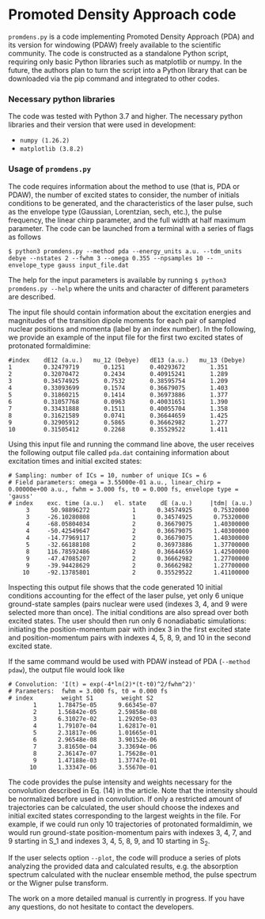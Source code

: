 # Promoted Density Approach code

`promdens.py` is a code implementing Promoted Density Approach (PDA) and its version for windowing (PDAW) freely available to the scientific community.
The code is constructed as a standalone Python script, requiring only basic Python libraries such as matplotlib or numpy. 
In the future, the authors plan to turn the script into a Python library that can be downloaded via the pip command and integrated to other codes. 

### Necessary python libraries
The code was tested with Python 3.7 and higher. The necessary python libraries and their version that were used in development:
* `numpy (1.26.2)`
* `matplotlib (3.8.2)`

### Usage of `promdens.py`
The code requires information about the method to use (that is, PDA or PDAW), the number of excited states to consider, 
the number of initials conditions to be generated, and the characteristics of the laser pulse, such as the envelope type 
(Gaussian, Lorentzian, sech, etc.), the pulse frequency, the linear chirp parameter, and the full width at half maximum parameter. 
The code can be launched from a terminal with a series of flags as follows

```
$ python3 promdens.py --method pda --energy_units a.u. --tdm_units debye --nstates 2 --fwhm 3 --omega 0.355 --npsamples 10 --envelope_type gauss input_file.dat
```

The help for the input parameters is available by running
`$ python3 promdens.py --help`
where the units and character of different parameters are described.

The input file should contain information about the excitation energies and magnitudes of the transition dipole moments 
for each pair of sampled nuclear positions and momenta (label by an index number).
In the following, we provide an example of the input file for the first two excited states of protonated formaldimine:
```
#index    dE12 (a.u.)   mu_12 (Debye)   dE13 (a.u.)   mu_13 (Debye)
1         0.32479719       0.1251       0.40293672       1.351
2         0.32070472       0.2434       0.40915241       1.289
3         0.34574925       0.7532       0.38595754       1.209
4         0.33093699       0.1574       0.36679075       1.403
5         0.31860215       0.1414       0.36973886       1.377
6         0.31057768       0.0963       0.40031651       1.390
7         0.33431888       0.1511       0.40055704       1.358
8         0.31621589       0.0741       0.36644659       1.425
9         0.32905912       0.5865       0.36662982       1.277
10        0.31505412       0.2268       0.35529522       1.411
```

Using this input file and running the command line above, the user receives the following output file called `pda.dat` containing information about excitation times and initial excited states:
```
# Sampling: number of ICs = 10, number of unique ICs = 6
# Field parameters: omega = 3.55000e-01 a.u., linear_chirp = 0.00000e+00 a.u., fwhm = 3.000 fs, t0 = 0.000 fs, envelope type = 'gauss'
# index    exc. time (a.u.)   el. state    dE (a.u.)     |tdm| (a.u.)
     3      50.98896272            1      0.34574925      0.75320000
     3     -26.10280808            1      0.34574925      0.75320000
     4     -68.05804034            2      0.36679075      1.40300000
     4     -50.42549647            2      0.36679075      1.40300000
     4     -14.77969117            2      0.36679075      1.40300000
     5     -32.66188108            2      0.36973886      1.37700000
     8     116.78592486            2      0.36644659      1.42500000
     9     -47.47085207            2      0.36662982      1.27700000
     9     -39.94428629            2      0.36662982      1.27700000
    10     -92.13785801            2      0.35529522      1.41100000
```
Inspecting this output file shows that the code generated 10 initial conditions accounting for the effect of the laser pulse, yet only 6 unique ground-state samples (pairs nuclear  were used (indexes 3, 4, and 9 were selected more than once). The initial conditions are also spread over both excited states. The user should then run only 6 nonadiabatic simulations: initiating the position-momentum pair with index 3 in the first excited state and position-momentum pairs with indexes 4, 5, 8, 9, and 10 in the second excited state.

If the same command would be used with PDAW instead of PDA (`--method pdaw`), the output file would look like
```
# Convolution: 'I(t) = exp(-4*ln(2)*(t-t0)^2/fwhm^2)'
# Parameters:  fwhm = 3.000 fs, t0 = 0.000 fs
# index        weight S1        weight S2
       1      1.78475e-05      9.66345e-07
       2      1.56842e-05      2.59858e-08
       3      6.31027e-02      1.29205e-03
       4      1.79107e-04      1.62817e-01
       5      2.31817e-06      1.01665e-01
       6      2.96548e-08      3.90152e-06
       7      3.81650e-04      3.33694e-06
       8      2.36147e-07      1.75628e-01
       9      1.47188e-03      1.37747e-01
      10      1.33347e-06      3.55670e-01
```
The code provides the pulse intensity and weights necessary for the convolution described in Eq. (14) in the article. Note that the intensity should be normalized before used in convolution. If only a restricted amount of trajectories can be calculated, the user should choose the indexes and initial excited states corresponding to the largest weights in the file. For example, if we could run only 10 trajectories of protonated formaldimin, we would run ground-state position-momentum pairs with indexes 3, 4, 7, and 9 starting in S_$1$ and indexes 3, 4, 5, 8, 9, and 10 starting in S$_2$.

If the user selects option `--plot`, the code will produce a series of plots analyzing the provided data and calculated results, e.g. the absorption spectrum calculated with the nuclear ensemble method, the pulse spectrum or the Wigner pulse transform.

The work on a more detailed manual is currently in progress. If you have any questions, do not hesitate to contact the developers.
